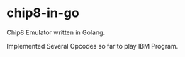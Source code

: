 # chip8-in-go

Chip8 Emulator written in Golang.

Implemented Several Opcodes so far to play IBM Program.

